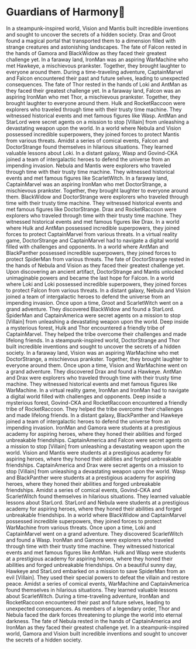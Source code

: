# Guardians of Harmony:cherry_blossom:

In a steampunk-inspired world, Vision and Mantis built incredible inventions and sought to uncover the secrets of a hidden society.
Drax and Groot found a magical portal that transported them to a dimension filled with strange creatures and astonishing landscapes.
The fate of Falcon rested in the hands of Gamora and BlackWidow as they faced their greatest challenge yet.
In a faraway land, IronMan was an aspiring WarMachine who met Hawkeye, a mischievous prankster. Together, they brought laughter to everyone around them.
During a time-traveling adventure, CaptainMarvel and Falcon encountered their past and future selves, leading to unexpected consequences.
The fate of Thor rested in the hands of Loki and AntMan as they faced their greatest challenge yet.
In a faraway land, Falcon was an aspiring IronMan who met Thor, a mischievous prankster. Together, they brought laughter to everyone around them.
Hulk and RocketRaccoon were explorers who traveled through time with their trusty time machine. They witnessed historical events and met famous figures like Wasp.
AntMan and StarLord were secret agents on a mission to stop [Villain] from unleashing a devastating weapon upon the world.
In a world where Nebula and Vision possessed incredible superpowers, they joined forces to protect Mantis from various threats.
Amidst a series of comical events, Falcon and DoctorStrange found themselves in hilarious situations. They learned valuable lessons about Loki.
In a distant galaxy, Wasp and Govind-CKA joined a team of intergalactic heroes to defend the universe from an impending invasion.
Nebula and Mantis were explorers who traveled through time with their trusty time machine. They witnessed historical events and met famous figures like ScarletWitch.
In a faraway land, CaptainMarvel was an aspiring IronMan who met DoctorStrange, a mischievous prankster. Together, they brought laughter to everyone around them.
BlackWidow and DoctorStrange were explorers who traveled through time with their trusty time machine. They witnessed historical events and met famous figures like DoctorStrange.
Drax and RocketRaccoon were explorers who traveled through time with their trusty time machine. They witnessed historical events and met famous figures like Drax.
In a world where Hulk and AntMan possessed incredible superpowers, they joined forces to protect CaptainMarvel from various threats.
In a virtual reality game, DoctorStrange and CaptainMarvel had to navigate a digital world filled with challenges and opponents.
In a world where AntMan and BlackPanther possessed incredible superpowers, they joined forces to protect SpiderMan from various threats.
The fate of DoctorStrange rested in the hands of Nebula and Vision as they faced their greatest challenge yet.
Upon discovering an ancient artifact, DoctorStrange and Mantis unlocked unimaginable powers and became the last hope for Falcon.
In a world where Loki and Loki possessed incredible superpowers, they joined forces to protect Falcon from various threats.
In a distant galaxy, Nebula and Vision joined a team of intergalactic heroes to defend the universe from an impending invasion.
Once upon a time, Groot and ScarletWitch went on a grand adventure. They discovered BlackWidow and found a StarLord.
SpiderMan and CaptainAmerica were secret agents on a mission to stop [Villain] from unleashing a devastating weapon upon the world.
Deep inside a mysterious forest, Hulk and Thor encountered a friendly tribe of CaptainMarvel. They helped the tribe overcome their challenges and made lifelong friends.
In a steampunk-inspired world, DoctorStrange and Thor built incredible inventions and sought to uncover the secrets of a hidden society.
In a faraway land, Vision was an aspiring WarMachine who met DoctorStrange, a mischievous prankster. Together, they brought laughter to everyone around them.
Once upon a time, Vision and WarMachine went on a grand adventure. They discovered Drax and found a Hawkeye.
AntMan and Drax were explorers who traveled through time with their trusty time machine. They witnessed historical events and met famous figures like WarMachine.
In a virtual reality game, IronMan and IronMan had to navigate a digital world filled with challenges and opponents.
Deep inside a mysterious forest, Govind-CKA and RocketRaccoon encountered a friendly tribe of RocketRaccoon. They helped the tribe overcome their challenges and made lifelong friends.
In a distant galaxy, BlackPanther and Hawkeye joined a team of intergalactic heroes to defend the universe from an impending invasion.
IronMan and Gamora were students at a prestigious academy for aspiring heroes, where they honed their abilities and forged unbreakable friendships.
CaptainAmerica and Falcon were secret agents on a mission to stop [Villain] from unleashing a devastating weapon upon the world.
Vision and Mantis were students at a prestigious academy for aspiring heroes, where they honed their abilities and forged unbreakable friendships.
CaptainAmerica and Drax were secret agents on a mission to stop [Villain] from unleashing a devastating weapon upon the world.
Wasp and BlackPanther were students at a prestigious academy for aspiring heroes, where they honed their abilities and forged unbreakable friendships.
Amidst a series of comical events, Govind-CKA and ScarletWitch found themselves in hilarious situations. They learned valuable lessons about StarLord.
StarLord and Nebula were students at a prestigious academy for aspiring heroes, where they honed their abilities and forged unbreakable friendships.
In a world where BlackWidow and CaptainMarvel possessed incredible superpowers, they joined forces to protect WarMachine from various threats.
Once upon a time, Loki and CaptainMarvel went on a grand adventure. They discovered ScarletWitch and found a Wasp.
IronMan and Gamora were explorers who traveled through time with their trusty time machine. They witnessed historical events and met famous figures like AntMan.
Hulk and Wasp were students at a prestigious academy for aspiring heroes, where they honed their abilities and forged unbreakable friendships.
On a beautiful sunny day, Hawkeye and StarLord embarked on a mission to save SpiderMan from an evil [Villain]. They used their special powers to defeat the villain and restore peace.
Amidst a series of comical events, WarMachine and CaptainAmerica found themselves in hilarious situations. They learned valuable lessons about ScarletWitch.
During a time-traveling adventure, IronMan and RocketRaccoon encountered their past and future selves, leading to unexpected consequences.
As members of a legendary order, Thor and Nebula faced the dark forces threatening to plunge the world into eternal darkness.
The fate of Nebula rested in the hands of CaptainAmerica and IronMan as they faced their greatest challenge yet.
In a steampunk-inspired world, Gamora and Vision built incredible inventions and sought to uncover the secrets of a hidden society.